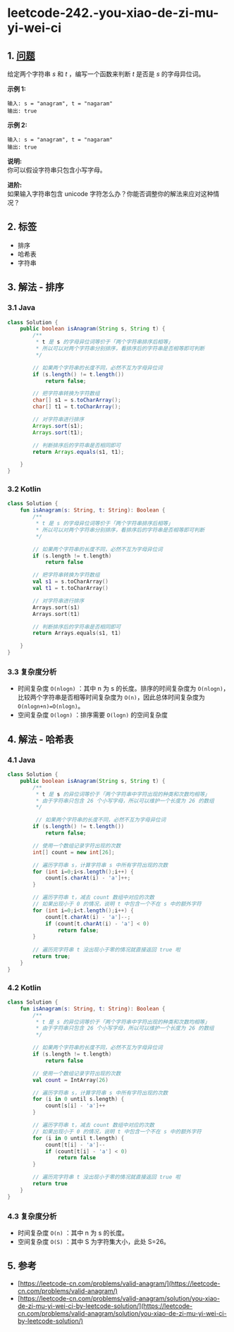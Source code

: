 # leetcode-242.-you-xiao-de-zi-mu-yi-wei-ci

## 1. [问题](https://leetcode-cn.com/problems/valid-anagram/)

给定两个字符串 _s_ 和 _t_ ，编写一个函数来判断 _t_ 是否是 _s_ 的字母异位词。

**示例 1:**

```text
输入: s = "anagram", t = "nagaram"
输出: true
```

**示例 2:**

```text
输入: s = "anagram", t = "nagaram"
输出: true
```

**说明:**  
你可以假设字符串只包含小写字母。

**进阶:**  
如果输入字符串包含 unicode 字符怎么办？你能否调整你的解法来应对这种情况？

## 2. 标签

* 排序
* 哈希表
* 字符串

## 3. 解法 - 排序

### 3.1 Java

```java
class Solution {
    public boolean isAnagram(String s, String t) {
        /**
         * t 是 s 的字母异位词等价于「两个字符串排序后相等」
         * 所以可以对两个字符串分别排序，看排序后的字符串是否相等即可判断
         */

        // 如果两个字符串的长度不同，必然不互为字母异位词
        if (s.length() != t.length()) 
            return false;

        // 把字符串转换为字符数组
        char[] s1 = s.toCharArray();
        char[] t1 = t.toCharArray();

        // 对字符串进行排序
        Arrays.sort(s1);
        Arrays.sort(t1);

        // 判断排序后的字符串是否相同即可
        return Arrays.equals(s1, t1);

    }
}
```

### 3.2 Kotlin

```kotlin
class Solution {
    fun isAnagram(s: String, t: String): Boolean {
        /**
         * t 是 s 的字母异位词等价于「两个字符串排序后相等」
         * 所以可以对两个字符串分别排序，看排序后的字符串是否相等即可判断
         */

        // 如果两个字符串的长度不同，必然不互为字母异位词
        if (s.length != t.length)
            return false

        // 把字符串转换为字符数组
        val s1 = s.toCharArray()
        val t1 = t.toCharArray()

        // 对字符串进行排序
        Arrays.sort(s1)
        Arrays.sort(t1)

        // 判断排序后的字符串是否相同即可
        return Arrays.equals(s1, t1)

    }
}
```

### 3.3 复杂度分析

* 时间复杂度 `O(nlogn)` ：其中 n 为 s 的长度。排序的时间复杂度为 `O(nlogn)`，比较两个字符串是否相等时间复杂度为 `O(n)`，因此总体时间复杂度为 `O(nlogn+n)=O(nlogn)`。
* 空间复杂度 `O(logn)` ：排序需要 `O(logn)` 的空间复杂度

## 4. 解法 - 哈希表

### 4.1 Java

```java
class Solution {
    public boolean isAnagram(String s, String t) {
        /**
         * t 是 s 的异位词等价于「两个字符串中字符出现的种类和次数均相等」
         * 由于字符串只包含 26 个小写字母，所以可以维护一个长度为 26 的数组
         */

         // 如果两个字符串的长度不同，必然不互为字母异位词
        if (s.length() != t.length()) 
            return false;

        // 使用一个数组记录字符出现的次数
        int[] count = new int[26];

        // 遍历字符串 s，计算字符串 s 中所有字符出现的次数
        for (int i=0;i<s.length();i++) {
            count[s.charAt(i) - 'a']++;
        }

        // 遍历字符串 t，减去 count 数组中对应的次数
        // 如果出现小于 0 的情况，说明 t 中包含一个不在 s 中的额外字符
        for (int i=0;i<t.length();i++) {
            count[t.charAt(i) - 'a']--;
            if (count[t.charAt(i) - 'a'] < 0)
                return false;
        }
 
        // 遍历完字符串 t 没出现小于零的情况就直接返回 true 啦
        return true;
    }
}
```

### 4.2 Kotlin

```kotlin
class Solution {
    fun isAnagram(s: String, t: String): Boolean {
        /**
         * t 是 s 的异位词等价于「两个字符串中字符出现的种类和次数均相等」
         * 由于字符串只包含 26 个小写字母，所以可以维护一个长度为 26 的数组
         */

        // 如果两个字符串的长度不同，必然不互为字母异位词
        if (s.length != t.length)
            return false

        // 使用一个数组记录字符出现的次数
        val count = IntArray(26)

        // 遍历字符串 s，计算字符串 s 中所有字符出现的次数
        for (i in 0 until s.length) {
            count[s[i] - 'a']++
        }

        // 遍历字符串 t，减去 count 数组中对应的次数
        // 如果出现小于 0 的情况，说明 t 中包含一个不在 s 中的额外字符
        for (i in 0 until t.length) {
            count[t[i] - 'a']--
            if (count[t[i] - 'a'] < 0)
                return false
        }

        // 遍历完字符串 t 没出现小于零的情况就直接返回 true 啦
        return true
    }
}
```

### 4.3 复杂度分析

* 时间复杂度 `O(n)` ：其中 n 为 s 的长度。
* 空间复杂度 `O(S)` ：其中 S 为字符集大小，此处 S=26。

## 5. 参考

* [https://leetcode-cn.com/problems/valid-anagram/](https://leetcode-cn.com/problems/valid-anagram/)
* [https://leetcode-cn.com/problems/valid-anagram/solution/you-xiao-de-zi-mu-yi-wei-ci-by-leetcode-solution/](https://leetcode-cn.com/problems/valid-anagram/solution/you-xiao-de-zi-mu-yi-wei-ci-by-leetcode-solution/)

